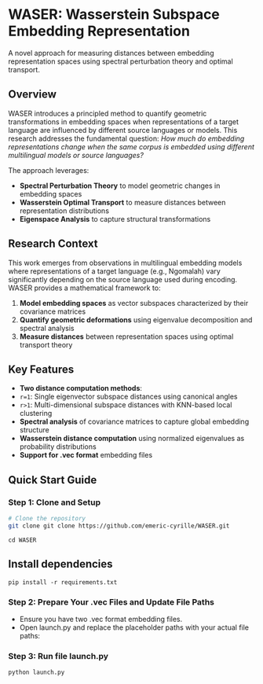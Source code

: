 # WASER: Wasserstein Subspace Embedding Representation

A novel approach for measuring distances between embedding representation spaces using spectral perturbation theory and optimal transport.

## Overview

WASER introduces a principled method to quantify geometric transformations in embedding spaces when representations of a target language are influenced by different source languages or models. This research addresses the fundamental question: *How much do embedding representations change when the same corpus is embedded using different multilingual models or source languages?*

The approach leverages:
- **Spectral Perturbation Theory** to model geometric changes in embedding spaces
- **Wasserstein Optimal Transport** to measure distances between representation distributions  
- **Eigenspace Analysis** to capture structural transformations

## Research Context

This work emerges from observations in multilingual embedding models where representations of a target language (e.g., Ngomalah) vary significantly depending on the source language used during encoding. WASER provides a mathematical framework to:

1. **Model embedding spaces** as vector subspaces characterized by their covariance matrices
2. **Quantify geometric deformations** using eigenvalue decomposition and spectral analysis
3. **Measure distances** between representation spaces using optimal transport theory

## Key Features

- **Two distance computation methods**:
 - `r=1`: Single eigenvector subspace distances using canonical angles
 - `r>1`: Multi-dimensional subspace distances with KNN-based local clustering
- **Spectral analysis** of covariance matrices to capture global embedding structure
- **Wasserstein distance computation** using normalized eigenvalues as probability distributions
- **Support for .vec format** embedding files

## Quick Start Guide

### Step 1: Clone and Setup

```bash
# Clone the repository
git clone git clone https://github.com/emeric-cyrille/WASER.git
```
```
cd WASER
```

## Install dependencies
```
pip install -r requirements.txt
```

### Step 2: Prepare Your .vec Files and Update File Paths
- Ensure you have two .vec format embedding files.
- Open launch.py and replace the placeholder paths with your actual file paths:

### Step 3: Run file launch.py

```bash
python launch.py
